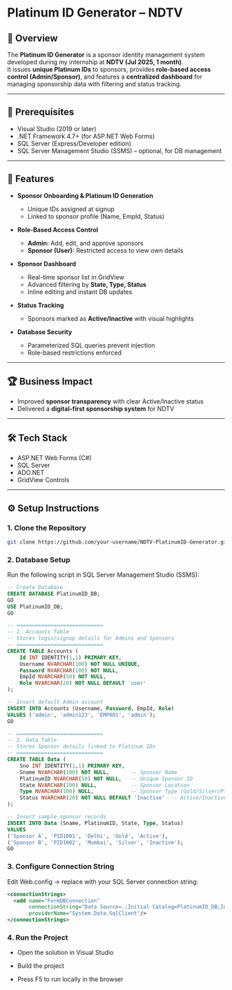 # Platinum ID Generator – NDTV

## 📌 Overview
The **Platinum ID Generator** is a sponsor identity management system developed during my internship at **NDTV (Jul 2025, 1 month)**.  
It issues **unique Platinum IDs** to sponsors, provides **role-based access control (Admin/Sponsor)**, and features a **centralized dashboard** for managing sponsorship data with filtering and status tracking.  

---

## 🔧 Prerequisites
- Visual Studio (2019 or later)  
- .NET Framework 4.7+ (for ASP.NET Web Forms)  
- SQL Server (Express/Developer edition)  
- SQL Server Management Studio (SSMS) – optional, for DB management  

---

## 🚀 Features
- **Sponsor Onboarding & Platinum ID Generation**
  - Unique IDs assigned at signup  
  - Linked to sponsor profile (Name, EmpId, Status)  

- **Role-Based Access Control**
  - **Admin:** Add, edit, and approve sponsors  
  - **Sponsor (User):** Restricted access to view own details  

- **Sponsor Dashboard**
  - Real-time sponsor list in GridView  
  - Advanced filtering by **State, Type, Status**  
  - Inline editing and instant DB updates  

- **Status Tracking**
  - Sponsors marked as **Active/Inactive** with visual highlights  

- **Database Security**
  - Parameterized SQL queries prevent injection  
  - Role-based restrictions enforced  

---

## 🏆 Business Impact
- Improved **sponsor transparency** with clear Active/Inactive status    
- Delivered a **digital-first sponsorship system** for NDTV  

---

## 🛠 Tech Stack
- ASP.NET Web Forms (C#)  
- SQL Server  
- ADO.NET  
- GridView Controls  

---

## ⚙️ Setup Instructions

### 1. Clone the Repository
```bash
git clone https://github.com/your-username/NDTV-PlatinumID-Generator.git
```
### 2. Database Setup
Run the following script in SQL Server Management Studio (SSMS):
```sql
-- Create Database
CREATE DATABASE PlatinumID_DB;
GO
USE PlatinumID_DB;
GO

-- ============================
-- 1. Accounts Table
-- Stores login/signup details for Admins and Sponsors
-- ============================
CREATE TABLE Accounts (
    Id INT IDENTITY(1,1) PRIMARY KEY,
    Username NVARCHAR(100) NOT NULL UNIQUE,
    Password NVARCHAR(100) NOT NULL,
    EmpId NVARCHAR(50) NOT NULL,
    Role NVARCHAR(20) NOT NULL DEFAULT 'user'
);

-- Insert default Admin account
INSERT INTO Accounts (Username, Password, EmpId, Role)
VALUES ('admin', 'admin123', 'EMP001', 'admin');
GO

-- ============================
-- 2. Data Table
-- Stores Sponsor details linked to Platinum IDs
-- ============================
CREATE TABLE Data (
    Sno INT IDENTITY(1,1) PRIMARY KEY,
    Sname NVARCHAR(100) NOT NULL,       -- Sponsor Name
    PlatinumID NVARCHAR(50) NOT NULL,   -- Unique Sponsor ID
    State NVARCHAR(100) NULL,           -- Sponsor Location
    Type NVARCHAR(100) NULL,            -- Sponsor Type (Gold/Silver/Platinum etc.)
    Status NVARCHAR(20) NOT NULL DEFAULT 'Inactive'  -- Active/Inactive
);

-- Insert sample sponsor records
INSERT INTO Data (Sname, PlatinumID, State, Type, Status)
VALUES 
('Sponsor A', 'PID1001', 'Delhi', 'Gold', 'Active'),
('Sponsor B', 'PID1002', 'Mumbai', 'Silver', 'Inactive');
GO
```
### 3. Configure Connection String
Edit Web.config → replace with your SQL Server connection string:
```xml
<connectionStrings>
  <add name="FormDBConnection" 
       connectionString="Data Source=.;Initial Catalog=PlatinumID_DB;Integrated Security=True" 
       providerName="System.Data.SqlClient"/>
</connectionStrings>
```
### 4. Run the Project

- Open the solution in Visual Studio

- Build the project

- Press F5 to run locally in the browser
